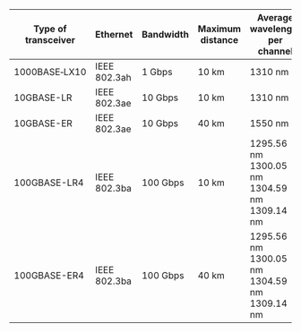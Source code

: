| Type of transceiver | Ethernet | Bandwidth<br/> | Maximum<br/>distance | Average wavelength<br/>per channel |
| ----- | ----- | ----- | ----- | ----- |
| 1000BASE‑LX10 | IEEE 802.3ah | 1 Gbps | 10 km | 1310 nm |
| 10GBASE-LR | IEEE 802.3ae | 10 Gbps | 10 km | 1310 nm |
| 10GBASE-ER | IEEE 802.3ae | 10 Gbps | 40 km | 1550 nm |
| 100GBASE-LR4 | IEEE 802.3ba | 100 Gbps | 10 km | 1295.56 nm<br/>1300.05 nm<br/>1304.59 nm<br/>1309.14 nm |
| 100GBASE-ER4 | IEEE 802.3ba | 100 Gbps | 40 km | 1295.56 nm<br/>1300.05 nm<br/>1304.59 nm<br/>1309.14 nm |
